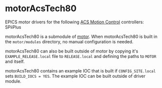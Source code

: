 # motorAcsTech80
EPICS motor drivers for the following [ACS Motion Control](https://www.acsmotioncontrol.com/) controllers: SPiiPlus

motorAcsTech80 is a submodule of [motor](https://github.com/epics-modules/motor).  When motorAcsTech80 is built in the ``motor/modules`` directory, no manual configuration is needed.

motorAcsTech80 can also be built outside of motor by copying it's ``EXAMPLE_RELEASE.local`` file to ``RELEASE.local`` and defining the paths to ``MOTOR`` and itself.

motorAcsTech80 contains an example IOC that is built if ``CONFIG_SITE.local`` sets ``BUILD_IOCS = YES``.  The example IOC can be built outside of driver module.
